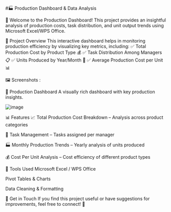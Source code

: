 #🏭 Production Dashboard & Data Analysis

🔹 Welcome to the Production Dashboard! This project provides an insightful analysis of production costs, task distribution, and unit output trends using Microsoft Excel/WPS Office.

📌 Project Overview
This interactive dashboard helps in monitoring production efficiency by visualizing key metrics, including:
✅ Total Production Cost by Product Type 💰
✅ Task Distribution Among Managers 📋
✅ Units Produced by Year/Month 📆
✅ Average Production Cost per Unit 📊

🖼️ Screenshots : 

📌 Production Dashboard
A visually rich dashboard with key production insights.

![image](https://github.com/user-attachments/assets/bf4ff585-83fd-4445-ae60-bf7d1e386278)


📊 Features
📈 Total Production Cost Breakdown – Analysis across product categories

👤 Task Management – Tasks assigned per manager

🏭 Monthly Production Trends – Yearly analysis of units produced

💰 Cost Per Unit Analysis – Cost efficiency of different product types

🔧 Tools Used
Microsoft Excel / WPS Office

Pivot Tables & Charts

Data Cleaning & Formatting

📩 Get in Touch
If you find this project useful or have suggestions for improvements, feel free to connect! 🚀

